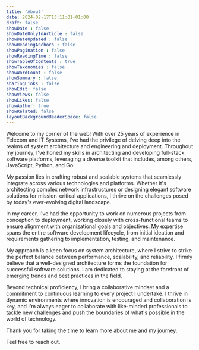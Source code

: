 ```yaml
---
title: 'About'
date: 2024-02-17T13:11:01+01:00
draft: false
showDate : false
showDateOnlyInArticle : false
showDateUpdated : false
showHeadingAnchors : false
showPagination : false
showReadingTime : false
showTableOfContents : true
showTaxonomies : false 
showWordCount : false
showSummary : false
sharingLinks : false
showEdit: false
showViews: false
showLikes: false
showAuthor: true
showRelated: false
layoutBackgroundHeaderSpace: false
---
```


Welcome to my corner of the web! With over 25 years of experience in Telecom and IT Systems, I've had the privilege of delving deep into the realms of system architecture and engineering and deployment. Throughout my journey, I've honed my skills in architecting and developing full-stack software platforms, leveraging a diverse toolkit that includes, among others, JavaScript, Python, and Go.

My passion lies in crafting robust and scalable systems that seamlessly integrate across various technologies and platforms. Whether it's architecting complex network infrastructures or designing elegant software solutions for mission-critical applications, I thrive on the challenges posed by today's ever-evolving digital landscape.

In my career, I've had the opportunity to work on numerous projects from conception to deployment, working closely with cross-functional teams to ensure alignment with organizational goals and objectives. My expertise spans the entire software development lifecycle, from initial ideation and requirements gathering to implementation, testing, and maintenance.

My approach is a keen focus on system architecture, where I strive to strike the perfect balance between performance, scalability, and reliability. I firmly believe that a well-designed architecture forms the foundation for successful software solutions. I am dedicated to staying at the forefront of emerging trends and best practices in the field.

Beyond technical proficiency, I bring a collaborative mindset and a commitment to continuous learning to every project I undertake. I thrive in dynamic environments where innovation is encouraged and collaboration is key, and I'm always eager to collaborate with like-minded professionals to tackle new challenges and push the boundaries of what's possible in the world of technology.

Thank you for taking the time to learn more about me and my journey. 

Feel free to reach out.
